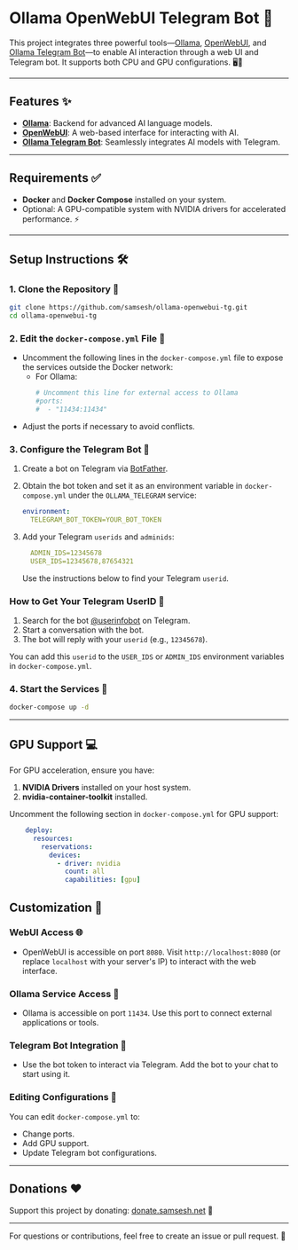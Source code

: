# Ollama OpenWebUI Telegram Bot 🚀

This project integrates three powerful tools—[Ollama](https://github.com/ollama/ollama), [OpenWebUI](https://github.com/open-webui/open-webui), and [Ollama Telegram Bot](https://github.com/ruecat/ollama-telegram)—to enable AI interaction through a web UI and Telegram bot. It supports both CPU and GPU configurations. 🖥️🤖

---

## Features ✨
- **[Ollama](https://github.com/ollama/ollama)**: Backend for advanced AI language models.
- **[OpenWebUI](https://github.com/open-webui/open-webui)**: A web-based interface for interacting with AI.
- **[Ollama Telegram Bot](https://github.com/ruecat/ollama-telegram)**: Seamlessly integrates AI models with Telegram.

---

## Requirements ✅
- **Docker** and **Docker Compose** installed on your system.
- Optional: A GPU-compatible system with NVIDIA drivers for accelerated performance. ⚡

---

## Setup Instructions 🛠️

### 1. Clone the Repository 📂
```bash
git clone https://github.com/samsesh/ollama-openwebui-tg.git
cd ollama-openwebui-tg
```

### 2. Edit the `docker-compose.yml` File 📝
- Uncomment the following lines in the `docker-compose.yml` file to expose the services outside the Docker network:
  - For Ollama:
    ```yaml
    # Uncomment this line for external access to Ollama
    #ports:
    #  - "11434:11434" 
    ```
- Adjust the ports if necessary to avoid conflicts.

### 3. Configure the Telegram Bot 🤖
1. Create a bot on Telegram via [BotFather](https://core.telegram.org/bots#botfather).
2. Obtain the bot token and set it as an environment variable in `docker-compose.yml` under the `OLLAMA_TELEGRAM` service:
   ```yaml
   environment:
     TELEGRAM_BOT_TOKEN=YOUR_BOT_TOKEN
   ```

3. Add your Telegram `userids` and `adminids`:
   ```yaml
     ADMIN_IDS=12345678
     USER_IDS=12345678,87654321
   ```
   Use the instructions below to find your Telegram `userid`.

### How to Get Your Telegram UserID 🔎
1. Search for the bot [@userinfobot](https://t.me/userinfobot) on Telegram.
2. Start a conversation with the bot.
3. The bot will reply with your `userid` (e.g., `12345678`).

You can add this `userid` to the `USER_IDS` or `ADMIN_IDS` environment variables in `docker-compose.yml`.


### 4. Start the Services 🚀
```bash
docker-compose up -d
```

---

## GPU Support 💻
For GPU acceleration, ensure you have:
1. **NVIDIA Drivers** installed on your host system.
2. **nvidia-container-toolkit** installed.

Uncomment the following section in `docker-compose.yml` for GPU support:
```yaml
    deploy:
      resources:
        reservations:
          devices:
            - driver: nvidia
              count: all
              capabilities: [gpu]
```


## Customization 🎨
### WebUI Access 🌐
- OpenWebUI is accessible on port `8080`. Visit `http://localhost:8080` (or replace `localhost` with your server's IP) to interact with the web interface.

### Ollama Service Access 🔗
- Ollama is accessible on port `11434`. Use this port to connect external applications or tools.

### Telegram Bot Integration 🤖
- Use the bot token to interact via Telegram. Add the bot to your chat to start using it.

### Editing Configurations 🔧
You can edit `docker-compose.yml` to:
- Change ports.
- Add GPU support.
- Update Telegram bot configurations.

---

## Donations ❤️
Support this project by donating:
[donate.samsesh.net](https://donate.samsesh.net) 💖

---

For questions or contributions, feel free to create an issue or pull request. 🙌
